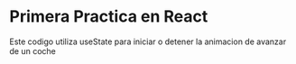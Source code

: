 # Primera Practica en React
Este codigo utiliza useState para iniciar o detener la animacion de avanzar de un coche
